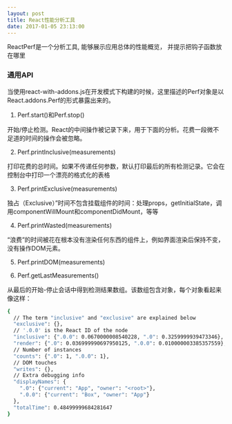 ```yaml
---
layout: post
title: React性能分析工具
date: 2017-01-05 23:13:00
---
```


ReactPerf是一个分析工具, 能够展示应用总体的性能概览， 并提示把钩子函数放在哪里

### 通用API

当使用react-with-addons.js在开发模式下构建的时候，这里描述的Perf对象是以React.addons.Perf的形式暴露出来的。

1. Perf.start()和Perf.stop()

开始/停止检测。React的中间操作被记录下来，用于下面的分析。花费一段微不足道的时间的操作会被忽略。

2. Perf.printInclusive(measurements)

打印花费的总时间。如果不传递任何参数，默认打印最后的所有检测记录。它会在控制台中打印一个漂亮的格式化的表格

3. Perf.printExclusive(measurements)

独占（Exclusive）”时间不包含挂载组件的时间：处理props，getInitialState，调用componentWillMount和componentDidMount，等等

4. Perf.printWasted(measurements)

“浪费”的时间被花在根本没有渲染任何东西的组件上，例如界面渲染后保持不变，没有操作DOM元素。

5. Perf.printDOM(measurements)

6. Perf.getLastMeasurements()

从最后的开始-停止会话中得到检测结果数组。该数组包含对象，每个对象看起来像这样：

```bash
{
  // The term "inclusive" and "exclusive" are explained below
  "exclusive": {},
  // '.0.0' is the React ID of the node
  "inclusive": {".0.0": 0.0670000008540228, ".0": 0.3259999939473346},
  "render": {".0": 0.036999990697950125, ".0.0": 0.010000003385357559},
  // Number of instances
  "counts": {".0": 1, ".0.0": 1},
  // DOM touches
  "writes": {},
  // Extra debugging info
  "displayNames": {
    ".0": {"current": "App", "owner": "<root>"},
    ".0.0": {"current": "Box", "owner": "App"}
  },
  "totalTime": 0.48499999684281647
}

```
